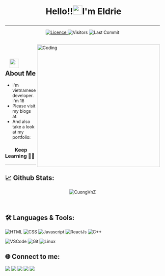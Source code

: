 # <p align="center">️ **Hello!!<img src="https://raw.githubusercontent.com/KarthikNayak024/KarthikNayak024/master/assets/wave.gif" alt="waving hand" width="30px">I'm Eldrie** </p>

---

<p align="center">
<a href="https://github.com/CuongVnZ/CuongVnZ/blob/master/LICENCE">
<img alt="Licence" src="https://img.shields.io/github/license/KarthikNayak024/KarthikNayak024?color=brightgreen&label=LICENCE&logo=MIT"/>
</a>
<img alt="Visitors" src="https://komarev.com/ghpvc/?username=CuongVnZ&style=flat&labelColor=black&logo=github&label=PROFILE+VIEWS&color=29bf12"/>
<img alt="Last Commit" src="https://img.shields.io/github/last-commit/CuongVnZ/CuongVnZ?logo=markdown&label=LAST+UPDATE&color=29bf12&style=flat">
</p>

</br>

<img align="right" alt="Coding" width="400" src="https://media3.giphy.com/media/fS4cWezsJoXPYzLR45/giphy.gif">
</br>

## &nbsp; &nbsp;<img src="https://media.giphy.com/media/WUlplcMpOCEmTGBtBW/giphy.gif" width="30"> **About Me**

- I'm vietnamese developer. I'm 18
- Please visit my blogs at:
- And also take a look at my portfolio: 

### &nbsp; &nbsp; &nbsp; &nbsp; **Keep Learning** 👨‍🎓️️

---

## 📈 **Github Stats:**

<div align=center>
  <!--
   <img src="https://img.shields.io/badge/%20-%23339933.svg?&style=for-the-badge&logo=c&logoColor=white" />
   <img src="https://img.shields.io/badge/electron%20-%23e34f26.svg?&style=for-the-badge&logo=electron&logoColor=white" />
   <img src="https://img.shields.io/badge/javascript%20-%23339933.svg?&style=for-the-badge&logo=javascript&logoColor=white" />
   <img src="https://img.shields.io/badge/html5%20-%23e34f26.svg?&style=for-the-badge&logo=html5&logoColor=white" />
   <img src="https://img.shields.io/badge/node.js%20-%23339933.svg?&style=for-the-badge&logo=node.js&logoColor=white" />
   <img src="https://img.shields.io/badge/Docker%20-%23e34f26.svg?&style=for-the-badge&logo=docker&logoColor=white" />
   <img src="https://img.shields.io/badge/python%20-%23339933.svg?&style=for-the-badge&logo=python&logoColor=white" />
   <img src="https://img.shields.io/badge/Linux%20-%23e34f26.svg?&style=for-the-badge&logo=linux&logoColor=white" />
   <img src="https://img.shields.io/badge/java%20-%23339933.svg?&style=for-the-badge&logo=java&logoColor=white" />
  !--> 
  
<!--    <p align=center><a href="https://github.com/deep.5050"><img src="https://i.imgur.com/MN69E9a.png" title="Technologies I use" align=center/></a></p> -->


   <p align="center"> <img src="https://github-readme-stats.vercel.app/api?username=CuongVnZ&show_icons=true" alt="CuongVnZ" /> </p>
  </div>

</br>

<!-- ## 🏆 **Github Profile Trophy:**
 <img src="https://github-profile-trophy.vercel.app/?username=karthiknayak024&column=7&theme=gruvbox"/> -->

## 🛠️ **Languages & Tools:**

![HTML](https://img.shields.io/badge/html%20-%23E34F26.svg?&style=for-the-badge&logo=html5&logoColor=white)
![CSS](https://img.shields.io/badge/css%20-%231572B6.svg?&style=for-the-badge&logo=css3&logoColor=white)
![Javascript](https://img.shields.io/badge/-Javascript-ffb400?style=for-the-badge&logo=javascript&logoColor=ffff3f)
![ReactJs](https://img.shields.io/badge/-React-blue?style=for-the-badge&logo=react)
![C++](https://img.shields.io/badge/c++%20-%2300599C.svg?&style=for-the-badge&logo=c%2B%2B&ogoColor=white)

<!-- ![Vim](https://img.shields.io/badge/-VIM-019733?style=for-the-badge&logo=vim) -->
![VSCode](https://img.shields.io/badge/-vscode-007ACC?style=for-the-badge&logo=visual-studio-code)
![Git](https://img.shields.io/badge/git%20-%23F05032.svg?&style=for-the-badge&logo=git&logoColor=white)
![Linux](https://img.shields.io/badge/-linux-FCC624?style=for-the-badge&logo=linux&logoColor=black)

## 🌐 **Connect to me:** ️

[<img src="https://img.shields.io/badge/LinkedIn-sucy--cuong-informational?style=for-the-badge&labelColor=black&logo=linkedin&logoColor=0077b5&&color=0077b5"/>][linkedin]
[<img src="https://img.shields.io/badge/Gmail-edgcuong@gmail.com-informational?style=for-the-badge&labelColor=black&logoColor=d14836&logo=gmail&color=d14836"/>][gmail]
[<img src="https://img.shields.io/badge/Github-CuongVnZ-informational?style=for-the-badge&labelColor=black&logo=github&color=7d88e6"/>][github]
[<img src="https://img.shields.io/badge/Stackoverflow-sucy--cuong-informational?style=for-the-badge&labelColor=black&logo=stackoverflow&logoColor=fe7a16&color=fe7a16"/>][stackoverflow]
[<img src="https://img.shields.io/badge/Twitter-@sucy_1903-informational?style=for-the-badge&labelColor=black&logo=twitter&logoColor=#1DA1F2&color=1da1f2"/>][twitter]

</br>

<!-- ## **Badges:**

</a> <a href="https://archiveprogram.github.com/"><img src="https://raw.githubusercontent.com/acervenky/animated-github-badges/master/assets/acbadge.gif" width="40" height="40"></a>
</a> <a href="https://github.com/pricing"><img src="https://raw.githubusercontent.com/acervenky/animated-github-badges/master/assets/pro.gif" width="40" height="40"></a> -->

<!-- <img src="https://madewithlove.now.sh/in?heart=true&colorA=%23000000&colorB=%23dc0000&template=for-the-badge️" alt="Made with love in India️"> -->

<!-- Links of Definitions -->

[linkedin]: https://twitter.com/sucy_1903
[gmail]: mailto:edgcuong@gmail.com "Lets connect through email"
[stackoverflow]: https://twitter.com/sucy_1903
[github]: https://github.com/CuongVnZ
[twitter]: https://twitter.com/sucy_1903
